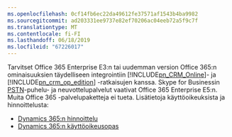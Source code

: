 ```yaml
---
ms.openlocfilehash: 0cf14fb6ec22da49612fe37571af1543b4ba9982
ms.sourcegitcommit: ad203331ee9737e82ef70206ac04eeb72a5f9c7f
ms.translationtype: MT
ms.contentlocale: fi-FI
ms.lasthandoff: 06/18/2019
ms.locfileid: "67226017"
---
```

Tarvitset Office 365 Enterprise E3:n tai uudemman version Office 365:n ominaisuuksien täydelliseen integrointiin [!INCLUDE[pn_CRM_Online](pn-crm-online.md)]- ja [!INCLUDE[pn_crm_op_edition](pn-crm-onprem.md)] -ratkaisujen kanssa. Skype for Businessin [PSTN](https://support.office.com/article/What-is-PSTN-calling-3dc773b9-95e0-4448-b2f1-887c54022429)-puhelu- ja neuvottelupalvelut vaativat Office 365 Enterprise E5:n. Muita Office 365 -palvelupaketteja ei tueta. Lisätietoja käyttöoikeuksista ja hinnoittelusta:     

- [Dynamics 365:n hinnoittelu](https://www.microsoft.com/dynamics365/pricing)<br>
- [Dynamics 365:n käyttöoikeusopas](https://go.microsoft.com/fwlink/?LinkId=866544)

